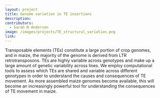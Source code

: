 ```yaml
---
layout: project
title: Genome variation in TE insertions
description:
contributors:
  - Sarah N Anderson
image: /images/projects/TE_structural_variation.png
link: 
---
```


Transposable elements (TEs) constitute a large portion of crop genomes, and in maize, the majority of the genome is derived from LTR retrotransposons. TEs are highly variable across genotypes and make up a large amount of genetic variability across lines. We employ computational tools to assess which TEs are shared and variable across different genotypes in order to understand the causes and consequences of TE movement. As more assembled maize genomes become available, this will become an increasingly powerful tool for understanding the consequences of TE movement in maize. 
